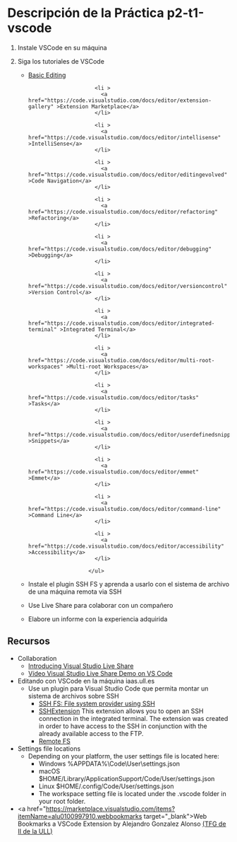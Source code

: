 # Descripción de la Práctica p2-t1-vscode

1. Instale VSCode en su máquina
2. Siga los tutoriales de VSCode
    <ul id="editor-articles" class="collapse ">
                            <li >
                              <a href="https://code.visualstudio.com/docs/editor/codebasics" >Basic Editing</a>
                            </li>
                          
                            <li >
                              <a href="https://code.visualstudio.com/docs/editor/extension-gallery" >Extension Marketplace</a>
                            </li>
                          
                            <li >
                              <a href="https://code.visualstudio.com/docs/editor/intellisense" >IntelliSense</a>
                            </li>
                          
                            <li >
                              <a href="https://code.visualstudio.com/docs/editor/editingevolved" >Code Navigation</a>
                            </li>
                          
                            <li >
                              <a href="https://code.visualstudio.com/docs/editor/refactoring" >Refactoring</a>
                            </li>
                          
                            <li >
                              <a href="https://code.visualstudio.com/docs/editor/debugging" >Debugging</a>
                            </li>
                          
                            <li >
                              <a href="https://code.visualstudio.com/docs/editor/versioncontrol" >Version Control</a>
                            </li>
                          
                            <li >
                              <a href="https://code.visualstudio.com/docs/editor/integrated-terminal" >Integrated Terminal</a>
                            </li>
                          
                            <li >
                              <a href="https://code.visualstudio.com/docs/editor/multi-root-workspaces" >Multi-root Workspaces</a>
                            </li>
                          
                            <li >
                              <a href="https://code.visualstudio.com/docs/editor/tasks" >Tasks</a>
                            </li>
                          
                            <li >
                              <a href="https://code.visualstudio.com/docs/editor/userdefinedsnippets" >Snippets</a>
                            </li>
                          
                            <li >
                              <a href="https://code.visualstudio.com/docs/editor/emmet" >Emmet</a>
                            </li>
                          
                            <li >
                              <a href="https://code.visualstudio.com/docs/editor/command-line" >Command Line</a>
                            </li>
                          
                            <li >
                              <a href="https://code.visualstudio.com/docs/editor/accessibility" >Accessibility</a>
                            </li>
                          
                          </ul>
2. Instale el plugin SSH FS y aprenda a usarlo con el sistema de archivo de una máquina remota via SSH
3. Use Live Share para colaborar con un compañero
4. Elabore un informe con la experiencia adquirida

## Recursos

- Collaboration
    - [Introducing Visual Studio Live Share](https://code.visualstudio.com/blogs/2017/11/15/live-share)
    - <a href="https://youtu.be/fWXe1HQ1wVA" target="_blank">Vídeo Visual Studio Live Share Demo on VS Code</a>
- Editando con VSCode en la máquina iaas.ull.es
    - Use un plugin para Visual Studio Code que permita montar un sistema de archivos sobre SSH
      - [SSH FS: File system provider using SSH](https://marketplace.visualstudio.com/items?itemName=Kelvin.vscode-sshfs)
      - [SSHExtension](https://marketplace.visualstudio.com/items?itemName=kondratiev.sshextension) This extension allows you to open an SSH connection in the integrated terminal. The extension was created in order to have access to the SSH in conjunction with the already available access to the FTP.
      - [Remote FS](https://marketplace.visualstudio.com/items?itemName=liximomo.remotefs)
- Settings file locations
  - Depending on your platform, the user settings file is located here:
    - Windows %APPDATA%\Code\User\settings.json
    - macOS $HOME/Library/ApplicationSupport/Code/User/settings.json
    - Linux $HOME/.config/Code/User/settings.json
    - The workspace setting file is located under the .vscode folder in your root folder.
- <a href="https://marketplace.visualstudio.com/items?itemName=alu0100997910.webbookmarks target="_blank">Web Bookmarks a VSCode Extension by Alejandro Gonzalez Alonso</a> 
<a href="https://github.com/ULL-ESIT-GRADOII-TFG/tfg-alejandro-gonzalez-alonso" target="_blank">(TFG de II de la ULL)</a>
